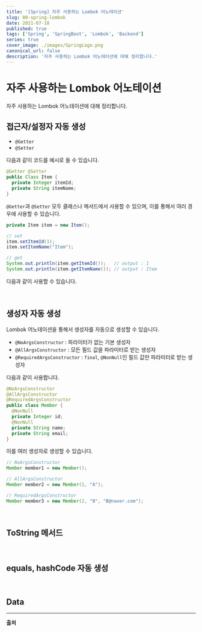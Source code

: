 ```yaml
---
title: '[Spring] 자주 사용하는 Lombok 어노테이션'
slug: 00-spring-lombok
date: 2021-07-18
published: true
tags: ['Spring', 'SpringBoot', 'Lombok', 'Backend']
series: true
cover_image: ./images/SpringLogo.png
canonical_url: false
description: '자주 사용하는 Lombok 어노테이션에 대해 정리합니다.'
---
```


# 자주 사용하는 Lombok 어노테이션

자주 사용하는 Lombok 어노테이션에 대해 정리합니다.

## 접근자/설정자 자동 생성

- `@Getter`
- `@Setter`

다음과 같이 코드를 예시로 들 수 있습니다.

```java
@Getter @Setter
public Class Item {
  private Integer itemId;
  private String itemName;
}
```

`@Getter`과 `@Setter` 모두 클래스나 메서드에서 사용할 수 있으며, 이를 통해서 여러 경우에 사용할 수 있습니다.

```java
private Item item = new Item();

// set
item.setItemId(1);
item.setItemName("Item");

// get
System.out.println(item.getItemId());   // output : 1
System.out.println(item.getItemName()); // output : Item
```

다음과 같이 사용할 수 있습니다.

<br/>

## 생성자 자동 생성

Lombok 어노테이션을 통해서 생성자를 자동으로 생성할 수 있습니다.

- `@NoArgsConstructor` : 파라미터가 없는 기본 생성자
- `@AllArgsConstructor` : 모든 필드 값을 파라미터로 받는 생성자
- `@RequiredArgsConstructor` : `final`, `@NonNull`인 필드 값만 파라미터로 받는 생성자

다음과 같이 사용합니다.

```java
@NoArgsConstructor
@AllArgsConstructor
@RequiredArgsConstructor
public class Member {
  @NonNull
  private Integer id;
  @NonNull
  private String name;
  private String email;
}
```

이를 여러 생성자로 생성할 수 있습니다.

```java
// NoArgsConstructor
Member member1 = new Member();

// AllArgsConstructor
Member member2 = new Member(1, "A");

// RequiredArgsConstructor
Member member3 = new Member(2, "B", "B@naver.com");
```

<br/>

## ToString 메서드

<br/>

## equals, hashCode 자동 생성

<br/>

## Data

---

**출처**
